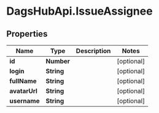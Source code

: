 # DagsHubApi.IssueAssignee

## Properties
Name | Type | Description | Notes
------------ | ------------- | ------------- | -------------
**id** | **Number** |  | [optional] 
**login** | **String** |  | [optional] 
**fullName** | **String** |  | [optional] 
**avatarUrl** | **String** |  | [optional] 
**username** | **String** |  | [optional] 

